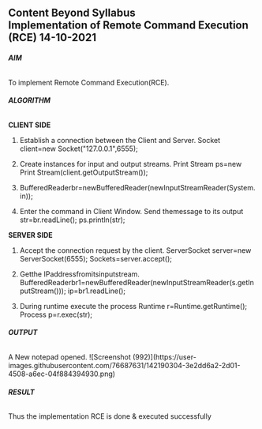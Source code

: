 <h2>Content Beyond Syllabus<br>
Implementation of Remote Command Execution (RCE) 14-10-2021</h2>

<h6><b>AIM</b></h6>
To implement Remote Command Execution(RCE).

<h6><b>ALGORITHM</b></h6>
<b>CLIENT SIDE</b>


1. Establish a connection between the Client and Server.
Socket client=new Socket("127.0.0.1",6555);

2. Create instances for input and output streams.
Print Stream ps=new Print Stream(client.getOutputStream());

3. BufferedReaderbr=newBufferedReader(newInputStreamReader(System.in));

4. Enter the command in Client Window.
Send themessage to its output
str=br.readLine();
ps.println(str);

<b>SERVER SIDE</b>

1. Accept the connection request by the client.
ServerSocket server=new ServerSocket(6555);
Sockets=server.accept();

2. Getthe IPaddressfromitsinputstream.
BufferedReaderbr1=newBufferedReader(newInputStreamReader(s.getInputStream()));
ip=br1.readLine();

3. During runtime execute the process
Runtime r=Runtime.getRuntime();
Process p=r.exec(str);

<h6><b>OUTPUT</b></h6>
A New notepad opened.
![Screenshot (992)](https://user-images.githubusercontent.com/76687631/142190304-3e2dd6a2-2d01-4508-a6ec-04f884394930.png)


<h6><b>RESULT</b></h6>
Thus the implementation RCE is done & executed successfully
